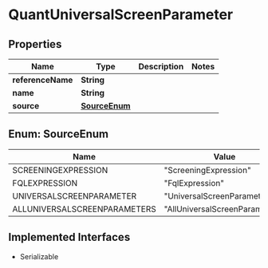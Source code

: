 

# QuantUniversalScreenParameter


## Properties

Name | Type | Description | Notes
------------ | ------------- | ------------- | -------------
**referenceName** | **String** |  | 
**name** | **String** |  | 
**source** | [**SourceEnum**](#SourceEnum) |  | 



## Enum: SourceEnum

Name | Value
---- | -----
SCREENINGEXPRESSION | &quot;ScreeningExpression&quot;
FQLEXPRESSION | &quot;FqlExpression&quot;
UNIVERSALSCREENPARAMETER | &quot;UniversalScreenParameter&quot;
ALLUNIVERSALSCREENPARAMETERS | &quot;AllUniversalScreenParameters&quot;


## Implemented Interfaces

* Serializable


